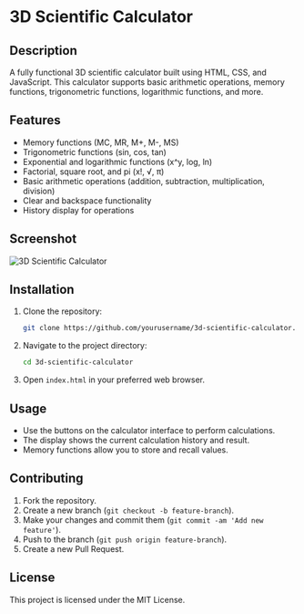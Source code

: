 # 3D Scientific Calculator

## Description
A fully functional 3D scientific calculator built using HTML, CSS, and JavaScript. This calculator supports basic arithmetic operations, memory functions, trigonometric functions, logarithmic functions, and more.

## Features
- Memory functions (MC, MR, M+, M-, MS)
- Trigonometric functions (sin, cos, tan)
- Exponential and logarithmic functions (x^y, log, ln)
- Factorial, square root, and pi (x!, √, π)
- Basic arithmetic operations (addition, subtraction, multiplication, division)
- Clear and backspace functionality
- History display for operations

## Screenshot
![3D Scientific Calculator](screenshot.jpg)

## Installation
1. Clone the repository:
    ```bash
    git clone https://github.com/yourusername/3d-scientific-calculator.git
    ```
2. Navigate to the project directory:
    ```bash
    cd 3d-scientific-calculator
    ```
3. Open `index.html` in your preferred web browser.

## Usage
- Use the buttons on the calculator interface to perform calculations.
- The display shows the current calculation history and result.
- Memory functions allow you to store and recall values.

## Contributing
1. Fork the repository.
2. Create a new branch (`git checkout -b feature-branch`).
3. Make your changes and commit them (`git commit -am 'Add new feature'`).
4. Push to the branch (`git push origin feature-branch`).
5. Create a new Pull Request.

## License
This project is licensed under the MIT License.
